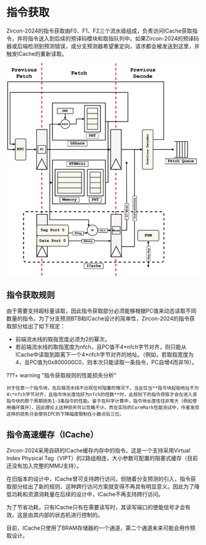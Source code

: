 # **指令获取**

Zircon-2024的指令获取由F0、F1、F2三个流水级组成，负责访问ICache获取指令，并将指令送入到后续的预译码模块和取指队列中。如果Zircon-2024的预译码器或后端检测到预测错误，或分支预测器希望重定向，请求都会被发送到这里，并触发ICache的重新读取。

![fetch.svg](./fetch.assets/Fetch.svg)


## **指令获取规则**

由于需要支持超标量读取，因此指令获取部分必须能够根据PC值来动态读取不同数量的指令。为了分支预测BTB和ICache设计的简单性，Zircon-2024的指令获取部分给出了如下规定：

* 前端流水线的取指宽度必须为2的幂次。
* 若前端流水线的取指宽度为nfch，且PC值不4\*nfch字节对齐，则只能从ICache中读取到距离下一个4\*nfch字节对齐的地址。（例如，若取指宽度为4，且PC值为0x800000C0，则本次只能读取一条指令，PC自增4而非16）。


???+ warning "指令获取规则的性能损失分析"

    对于任意一个指令块，在后端流水线不出现任何阻塞的情况下，当且仅当**指令块起始地址不为4\*nfch字节对齐，且指令块长度恰好为nfch的倍数**时，此规则下的指令获取才会在进入该指令块的那个周期损失1-3条指令的性能。鉴于在科学计算中，指令块长度往往非常大（例如使用循环展开），因此理论上这种损失可以忽略不计。而在实际的CoreMark性能测试中，作者发现这样的损失只会使将IPC的下降幅度限制在小数点后三位。

## **指令高速缓存（ICache）**

Zircon-2024采用自研的ICache缓存内存中的指令。这是一个支持采用Virtual Index Physical Tag（VIPT）的2路组相连，大小参数可配置的阻塞式缓存（目前还没有加入完整的MMU支持）。

在旧版本的设计中，ICache曾可支持跨行访问，但随着分支预测的引入，指令获取部分给出了新的规则，这种跨行访问方案就变得不再具有明显意义。因此为了降低功耗和资源消耗量在后续的设计中，ICache不再支持跨行访问。

为了节省功耗，只有ICache只有在需要读写时，其读写端口的使能信号才会有效。这是由其内部的状态机进行控制的。

目前，ICache只使用了BRAM存储器的一个通道，第二个通道未来可能会用作预取设计。 